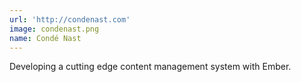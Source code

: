 ```yaml
---
url: 'http://condenast.com'
image: condenast.png
name: Condé Nast
---
```

Developing a cutting edge content management system with Ember.
